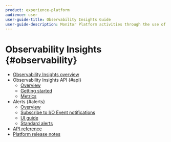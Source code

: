 ```yaml
---
product: experience-platform
audience: user
user-guide-title: Observability Insights Guide
user-guide-description: Monitor Platform activities through the use of statistical metrics and event notifications.
---
```


# Observability Insights {#observability}

* [Observability Insights overview](./home.md)
* Observability Insights API {#api}
  * [Overview](./api/overview.md)
  * [Getting started](./api/getting-started.md)
  * [Metrics](./api/metrics.md)
* Alerts {#alerts}
  * [Overview](./alerts/overview.md)
  * [Subscribe to I/O Event notifications](./alerts/subscribe.md)
  * [UI guide](./alerts/ui-guide.md)
  * [Standard alerts](./alerts/rules.md)
* [API reference](https://www.adobe.io/apis/experienceplatform/home/api-reference.html#!acpdr/swagger-specs/observability-insights.yaml)
* [Platform release notes](https://www.adobe.com/go/platform-release-notes-en)